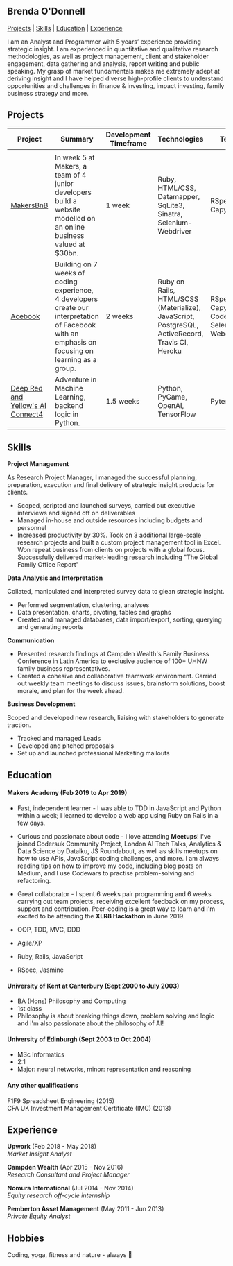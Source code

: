 ## Brenda O'Donnell

[Projects](#projects) | [Skills](#skills) | [Education](#education) | [Experience](#experience) 

I am an Analyst and Programmer with 5 years’ experience providing strategic insight. I am experienced in quantitative and qualitative research methodologies, as well as project management, client and stakeholder engagement, data gathering and analysis, report writing and public speaking. My grasp of market fundamentals makes me extremely adept at deriving insight and I have helped diverse high-profile clients to understand opportunities and challenges in finance & investing, impact investing, family business strategy and more.

## <a id="projects">Projects</a>

| Project     | Summary                                                                                                                                           | Development Timeframe | Technologies                                                                      | Testing                                                  |
|-------------|---------------------------------------------------------------------------------------------------------------------------------------------------|-----------------------|-----------------------------------------------------------------------------------|----------------------------------------------------------|
|                                                                                                                        |
| <a href="https://github.com/Brendao1/MakersBnB">MakersBnB</a>  | In week 5 at Makers, a team of 4 junior developers build a website modelled on an online business valued at $30bn.                                              | 1 week                | Ruby, HTML/CSS, Datamapper, SqLite3, Sinatra, Selenium-Webdriver                  | RSpec, Capybara                                          |
| <a href="https://github.com/Brendao1/acebook-bcds">Acebook</a>     | Building on 7 weeks of coding experience, 4 developers create our interpretation of Facebook with an emphasis on focusing on learning as a group.  | 2 weeks               | Ruby on Rails, HTML/SCSS (Materialize), JavaScript, PostgreSQL, ActiveRecord, Travis CI, Heroku | RSpec, Capybara, CodeClimate, Selenium-Webdriver |
| <a href="https://github.com/Jimjule/deep_red_yellow_connect4">Deep Red and Yellow's AI Connect4</a>    | Adventure in Machine Learning, backend logic in Python.                                                                     | 1.5 weeks             | Python, PyGame, OpenAI, TensorFlow                                                        | Pytest                                                   |
## <a id="skills">Skills</a>

<b>Project Management</b>

As Research Project Manager, I managed the successful planning, preparation, execution and final delivery of strategic insight products for clients.

- Scoped, scripted and launched surveys, carried out executive interviews and signed off on deliverables
- Managed in-house and outside resources including budgets and personnel
- Increased productivity by 30%. Took on 3 additional large-scale research projects and built a custom project management tool in Excel. Won repeat business from clients on projects with a global focus. Successfully  delivered market-leading research including "The Global Family Office Report"

<b>Data Analysis and Interpretation</b>

Collated, manipulated and interpreted survey data to glean strategic insight.

- Performed segmentation, clustering, analyses
- Data presentation, charts, pivoting, tables and graphs
- Created and managed databases, data import/export, sorting, querying and generating reports

<b>Communication</b>

- Presented research findings at Campden Wealth's Family Business Conference in Latin America to exclusive audience of 100+ UHNW family business representatives.
- Created a cohesive and collaborative teamwork environment. Carried out weekly team meetings to discuss issues, brainstorm solutions, boost morale, and plan for the week ahead.

<b>Business Development</b>

Scoped and developed new research, liaising with stakeholders to generate traction.

- Tracked and managed Leads
- Developed and pitched proposals
- Set up and launched professional Marketing mailouts

## <a id="education">Education</a>

#### Makers Academy (Feb 2019 to Apr 2019)

- Fast, independent learner - I was able to TDD in JavaScript and Python within a week; I learned to develop a web app using Ruby on Rails in a few days. 
- Curious and passionate about code - I love attending **Meetups**! I've joined Codersuk Community Project, London AI Tech Talks, Analytics & Data Science by Dataiku, JS Roundabout, as well as skills meetups on how to use APIs, JavaScript coding challenges, and more. I am always reading tips on how to improve my code, including blog posts on Medium, and I use Codewars to practise problem-solving and refactoring.
- Great collaborator - I spent 6 weeks pair programming and 6 weeks carrying out team projects, receiving excellent feedback on my process, support and contribution. Peer-coding is a great way to learn and I'm excited to be attending the **XLR8 Hackathon** in June 2019.

- OOP, TDD, MVC, DDD
- Agile/XP
- Ruby, Rails, JavaScript
- RSpec, Jasmine

#### University of Kent at Canterbury (Sept 2000 to July 2003)

- BA (Hons) Philosophy and Computing
- 1st class
- Philosophy is about breaking things down, problem solving and logic and i'm also passionate about the philosophy of AI!

#### University of Edinburgh (Sept 2003 to Oct 2004)

- MSc Informatics
- 2:1
- Major: neural networks, minor: representation and reasoning

#### Any other qualifications

F1F9 Spreadsheet Engineering (2015)
<br>CFA UK Investment Management Certificate (IMC) (2013)

## <a id="experience">Experience</a>

**Upwork** (Feb 2018 - May 2018)
<br>*Market Insight Analyst*

**Campden Wealth** (Apr 2015 - Nov 2016)
<br>*Research Consultant and Project Manager* 

**Nomura International** (Jul 2014 - Nov 2014)
<br>*Equity research off-cycle internship*

**Pemberton Asset Management** (May 2011 - Jun 2013)
<br>*Private Equity Analyst* 

## Hobbies

Coding, yoga, fitness and nature - always :yellow_heart:

